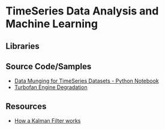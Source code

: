 # TimeSeries Data Analysis and Machine Learning #

## Libraries ##

## Source Code/Samples ##
 - [Data Munging for TimeSeries Datasets - Python Notebook](https://github.com/h2oai/h2o-meetups/blob/master/2016_02_23_MachineLearningAndKalmanFiltersForMachinePrognostics/2-DataMunging.ipynb)
 - [Turbofan Engine Degradation](https://raw.githubusercontent.com/hankroark/Turbofan-Engine-Degradation/master/models/Turbofan-Degradation-DataSet-FD001.ipynb)

## Resources ## 
 - [How a Kalman Filter works](http://www.bzarg.com/p/how-a-kalman-filter-works-in-pictures/) 
